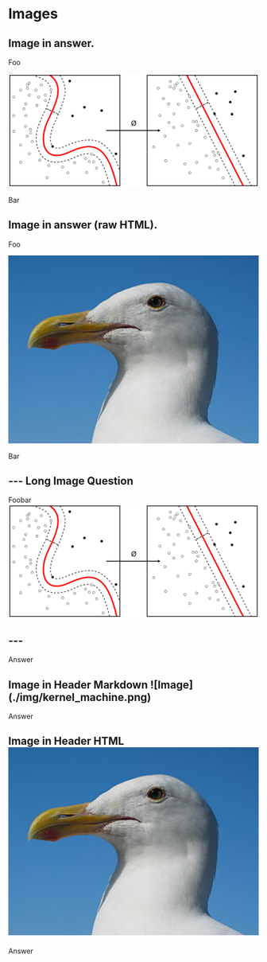# Images

## Image in answer.

Foo

![Image](./img/kernel_machine.png)

Bar

## Image in answer (raw HTML).

Foo

<img src="./img/gull.jpg" width="100%" height="10%" alt="gull">

Bar

## --- Long Image Question

Foobar
![Image](./img/kernel_machine.png)

## ---

Answer


<h2> Image in Header Markdown
![Image](./img/kernel_machine.png) 
</h2>

Answer

<h2> Image in Header HTML <img src="./img/gull.jpg" width="100%" height="10%" alt="gull"></h2>

Answer
